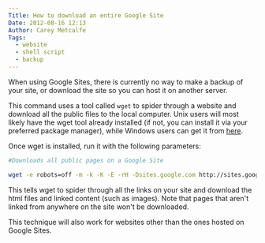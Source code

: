 ```yaml
---
Title: How to download an entire Google Site
Date: 2012-08-16 12:13
Author: Carey Metcalfe
Tags:
  - website
  - shell script
  - backup
---
```


When using Google Sites, there is currently no way to make a backup of your
site, or download the site so you can host it on another server.  

This command uses a tool called `wget` to spider through a website
and download all the public files to the local computer. Unix users will
most likely have the wget tool already installed (if not, you can
install it via your preferred package manager), while Windows users can
get it from [here][].  

Once wget is installed, run it with the following parameters:  

```bash
#Downloads all public pages on a Google Site

wget -e robots=off -m -k -K -E -rH -Dsites.google.com http://sites.google.com/a/domain/site/
```

This tells wget to spider through all the links on your site and download
the html files and linked content (such as images). Note that pages that
aren't linked from anywhere on the site won't be downloaded.

This technique will also work for websites other than the ones hosted on Google Sites.

  [here]: http://gnuwin32.sourceforge.net/packages/wget.htm
